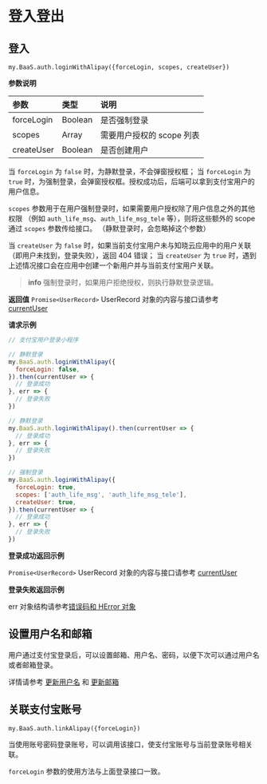 # 登入登出

## 登入

`my.BaaS.auth.loginWithAlipay({forceLogin, scopes, createUser})`

**参数说明**

| 参数            | 类型    | 说明         |
| :-------------- | :------ | :----------- |
| forceLogin      | Boolean | 是否强制登录 |
| scopes          | Array   | 需要用户授权的 scope 列表 |
| createUser      | Boolean | 是否创建用户 |

当 `forceLogin` 为 `false` 时，为静默登录，不会弹窗授权框；
当 `forceLogin` 为 `true` 时，为强制登录，会弹窗授权框。授权成功后，后端可以拿到支付宝用户的用户信息。

`scopes` 参数用于在用户强制登录时，如果需要用户授权除了用户信息之外的其他权限
（例如 `auth_life_msg`、`auth_life_msg_tele` 等），则将这些额外的 scope 通过 `scopes` 参数传给接口。
（静默登录时，会忽略掉这个参数）

当 `createUser` 为 `false` 时，如果当前支付宝用户未与知晓云应用中的用户关联（即用户未找到，登录失败），返回 404 错误；
当 `createUser` 为 `true` 时，遇到上述情况接口会在应用中创建一个新用户并与当前支付宝用户关联。

> **info**
> 强制登录时，如果用户拒绝授权，则执行静默登录逻辑。

**返回值**
`Promise<UserRecord>`
UserRecord 对象的内容与接口请参考 [currentUser](/js-sdk/user.md)

**请求示例**

```js
// 支付宝用户登录小程序

// 静默登录
my.BaaS.auth.loginWithAlipay({
  forceLogin: false,
}).then(currentUser => {
  // 登录成功
}, err => {
  // 登录失败
})

// 静默登录
my.BaaS.auth.loginWithAlipay().then(currentUser => {
  // 登录成功
}, err => {
  // 登录失败
})

// 强制登录
my.BaaS.auth.loginWithAlipay({
  forceLogin: true,
  scopes: ['auth_life_msg', 'auth_life_msg_tele'],
  createUser: true,
}).then(currentUser => {
  // 登录成功
}, err => {
  // 登录失败
})
```

**登录成功返回示例**

`Promise<UserRecord>`
UserRecord 对象的内容与接口请参考 [currentUser](/js-sdk/user.md)

**登录失败返回示例**

err 对象结构请参考[错误码和 HError 对象](/js-sdk/error-code.md)

## 设置用户名和邮箱

用户通过支付宝登录后，可以设置邮箱、用户名、密码，以便下次可以通过用户名或者邮箱登录。

详情请参考 [更新用户名](../account.md) 和 [更新邮箱](../account.md)

## 关联支付宝账号

`my.BaaS.auth.linkAlipay({forceLogin})`

当使用账号密码登录账号，可以调用该接口，使支付宝账号与当前登录账号相关联。

`forceLogin` 参数的使用方法与上面登录接口一致。
